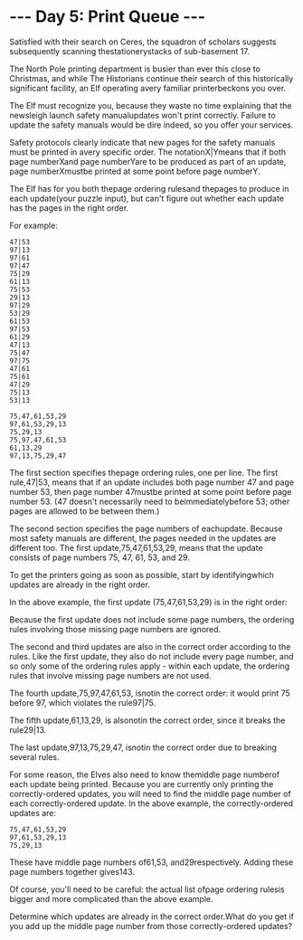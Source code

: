 # --- Day 5: Print Queue ---

Satisfied with their search on Ceres, the squadron of scholars suggests subsequently scanning thestationerystacks of sub-basement 17.

The North Pole printing department is busier than ever this close to Christmas, and while The Historians continue their search of this historically significant facility, an Elf operating avery familiar printerbeckons you over.

The Elf must recognize you, because they waste no time explaining that the newsleigh launch safety manualupdates won't print correctly. Failure to update the safety manuals would be dire indeed, so you offer your services.

Safety protocols clearly indicate that new pages for the safety manuals must be printed in avery specific order. The notationX|Ymeans that if both page numberXand page numberYare to be produced as part of an update, page numberXmustbe printed at some point before page numberY.

The Elf has for you both thepage ordering rulesand thepages to produce in each update(your puzzle input), but can't figure out whether each update has the pages in the right order.

For example:

```shell
47|53
97|13
97|61
97|47
75|29
61|13
75|53
29|13
97|29
53|29
61|53
97|53
61|29
47|13
75|47
97|75
47|61
75|61
47|29
75|13
53|13

75,47,61,53,29
97,61,53,29,13
75,29,13
75,97,47,61,53
61,13,29
97,13,75,29,47
```
The first section specifies thepage ordering rules, one per line. The first rule,47|53, means that if an update includes both page number 47 and page number 53, then page number 47mustbe printed at some point before page number 53. (47 doesn't necessarily need to beimmediatelybefore 53; other pages are allowed to be between them.)

The second section specifies the page numbers of eachupdate. Because most safety manuals are different, the pages needed in the updates are different too. The first update,75,47,61,53,29, means that the update consists of page numbers 75, 47, 61, 53, and 29.

To get the printers going as soon as possible, start by identifyingwhich updates are already in the right order.

In the above example, the first update (75,47,61,53,29) is in the right order:

Because the first update does not include some page numbers, the ordering rules involving those missing page numbers are ignored.

The second and third updates are also in the correct order according to the rules. Like the first update, they also do not include every page number, and so only some of the ordering rules apply - within each update, the ordering rules that involve missing page numbers are not used.

The fourth update,75,97,47,61,53, isnotin the correct order: it would print 75 before 97, which violates the rule97|75.

The fifth update,61,13,29, is alsonotin the correct order, since it breaks the rule29|13.

The last update,97,13,75,29,47, isnotin the correct order due to breaking several rules.

For some reason, the Elves also need to know themiddle page numberof each update being printed. Because you are currently only printing the correctly-ordered updates, you will need to find the middle page number of each correctly-ordered update. In the above example, the correctly-ordered updates are:

```shell
75,47,61,53,29
97,61,53,29,13
75,29,13
```
These have middle page numbers of61,53, and29respectively. Adding these page numbers together gives143.

Of course, you'll need to be careful: the actual list ofpage ordering rulesis bigger and more complicated than the above example.

Determine which updates are already in the correct order.What do you get if you add up the middle page number from those correctly-ordered updates?

